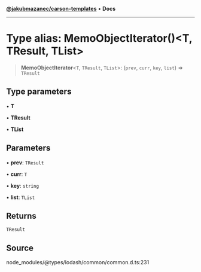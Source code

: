 [**@jakubmazanec/carson-templates**](../../../README.md) • **Docs**

---

# Type alias: MemoObjectIterator()\<T, TResult, TList\>

> **MemoObjectIterator**\<`T`, `TResult`, `TList`\>: (`prev`, `curr`, `key`, `list`) => `TResult`

## Type parameters

• **T**

• **TResult**

• **TList**

## Parameters

• **prev**: `TResult`

• **curr**: `T`

• **key**: `string`

• **list**: `TList`

## Returns

`TResult`

## Source

node_modules/@types/lodash/common/common.d.ts:231
